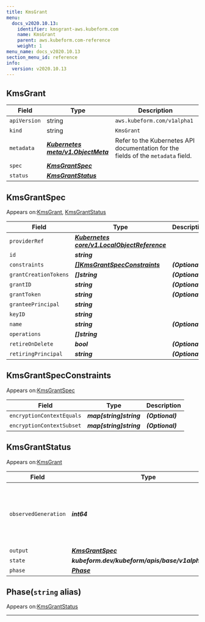 ```yaml
---
title: KmsGrant
menu:
  docs_v2020.10.13:
    identifier: kmsgrant-aws.kubeform.com
    name: KmsGrant
    parent: aws.kubeform.com-reference
    weight: 1
menu_name: docs_v2020.10.13
section_menu_id: reference
info:
  version: v2020.10.13
---
```


## KmsGrant
| Field | Type | Description |
| ------ | ----- | ----------- |
| `apiVersion` | string | `aws.kubeform.com/v1alpha1` |
|    `kind` | string | `KmsGrant` |
| `metadata` | ***[Kubernetes meta/v1.ObjectMeta](https://kubernetes.io/docs/reference/generated/kubernetes-api/v1.13/#objectmeta-v1-meta)***|Refer to the Kubernetes API documentation for the fields of the `metadata` field.|
| `spec` | ***[KmsGrantSpec](#kmsgrantspec)***||
| `status` | ***[KmsGrantStatus](#kmsgrantstatus)***||
## KmsGrantSpec

Appears on:[KmsGrant](#kmsgrant), [KmsGrantStatus](#kmsgrantstatus)

| Field | Type | Description |
| ------ | ----- | ----------- |
| `providerRef` | ***[Kubernetes core/v1.LocalObjectReference](https://kubernetes.io/docs/reference/generated/kubernetes-api/v1.13/#localobjectreference-v1-core)***||
| `id` | ***string***||
| `constraints` | ***[[]KmsGrantSpecConstraints](#kmsgrantspecconstraints)***| ***(Optional)*** |
| `grantCreationTokens` | ***[]string***| ***(Optional)*** |
| `grantID` | ***string***| ***(Optional)*** |
| `grantToken` | ***string***| ***(Optional)*** |
| `granteePrincipal` | ***string***||
| `keyID` | ***string***||
| `name` | ***string***| ***(Optional)*** |
| `operations` | ***[]string***||
| `retireOnDelete` | ***bool***| ***(Optional)*** |
| `retiringPrincipal` | ***string***| ***(Optional)*** |
## KmsGrantSpecConstraints

Appears on:[KmsGrantSpec](#kmsgrantspec)

| Field | Type | Description |
| ------ | ----- | ----------- |
| `encryptionContextEquals` | ***map[string]string***| ***(Optional)*** |
| `encryptionContextSubset` | ***map[string]string***| ***(Optional)*** |
## KmsGrantStatus

Appears on:[KmsGrant](#kmsgrant)

| Field | Type | Description |
| ------ | ----- | ----------- |
| `observedGeneration` | ***int64***| ***(Optional)*** Resource generation, which is updated on mutation by the API Server.|
| `output` | ***[KmsGrantSpec](#kmsgrantspec)***| ***(Optional)*** |
| `state` | ***kubeform.dev/kubeform/apis/base/v1alpha1.State***| ***(Optional)*** |
| `phase` | ***[Phase](#phase)***| ***(Optional)*** |
## Phase(`string` alias)

Appears on:[KmsGrantStatus](#kmsgrantstatus)

---
